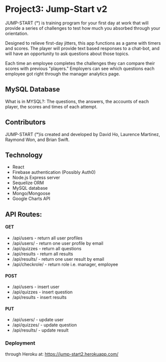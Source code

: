 # Project3: Jump-Start v2

JUMP-START (℠) is training program for your first day at work that will provide a series of challenges to test how much you absorbed through your orientation.

Designed to relieve first-day jitters, this app functions as a game with timers and scores. The player will provide text based responses to a chat-bot, and will have an opportunity to ask questions about those topics.

Each time an employee completes the challenges they can compare their scores with previous "players." Employers can see which questions each employee got right through the manager analytics page.

## MySQL Database
What is in MYSQL?: The questions, the answers, the accounts of each player, the scores and times of each attempt.

## Contributors
JUMP-START (℠)is created and developed by David Ho, Laurence Martinez, Raymond Won, and Brian Swift.

## Technology

* React
* Firebase authentication (Possibly Auth0)
* Node.js Express server
* Sequelize ORM
* MySQL database
* Mongo/Mongoose
* Google Charts API

## API Routes:
#### GET
* /api/users - return all user profiles
* /api/users/<email>   - return one user profile by email
* /api/quizzes - return all questions
* /api/results - return all results
* /api/results/<email> - return one user result by email
* /api/checkrole/<email> - return role i.e. manager, employee

#### POST
* /api/users - insert user
* /api/quizzes - insert question
* /api/results - insert results

#### PUT
* /api/users/<email> - update user
* /api/quizzes/<id> - update question
* /api/results/<id> - update result
  
### Deployment
through Heroku at: https://jump-start2.herokuapp.com/
